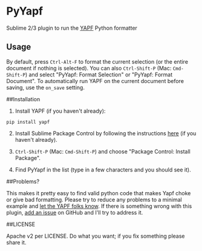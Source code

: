 # PyYapf

Sublime 2/3 plugin to run the [YAPF](https://github.com/google/yapf) Python formatter

## Usage

By default, press `Ctrl-Alt-F` to format the current selection (or the entire document if nothing is selected).
You can also `Ctrl-Shift-P` (Mac: `Cmd-Shift-P`) and select "PyYapf: Format Selection" or "PyYapf: Format Document".
To automatically run YAPF on the current document before saving, use the `on_save` setting.

##Installation

1.  Install YAPF (if you haven't already):
   ```
   pip install yapf
   ```

2.  Install Sublime Package Control by following the instructions [here](https://packagecontrol.io/installation) (if you haven't already).

3.  `Ctrl-Shift-P` (Mac: `Cmd-Shift-P`) and choose "Package Control: Install Package".

4.  Find PyYapf in the list (type in a few characters and you should see it).

##Problems?

This makes it pretty easy to find valid python code that makes Yapf choke or give bad formatting.
Please try to reduce any problems to a minimal example and [let the YAPF folks know](https://github.com/google/yapf/issues).
If there is something wrong with this plugin, [add an issue](https://github.com/jason-kane/PyYapf/issues) on GitHub and I'll try to address it.

##LICENSE

Apache v2 per LICENSE.  Do what you want; if you fix something please share it.
